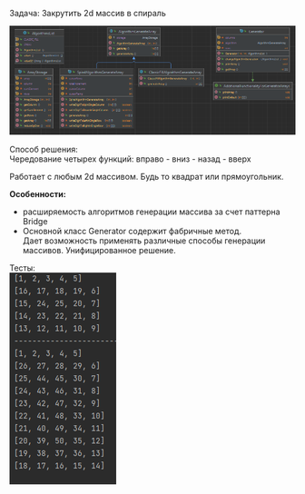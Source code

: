 Задача: Закрутить 2d массив в спираль

![img_1.png](img_1.png)

Способ решения:  
Чередование четырех функций: вправо - вниз - назад - вверх

Работает с любым 2d массивом. Будь то квадрат или прямоугольник.

**Особенности:**
- расширяемость алгоритмов генерации массива за счет паттерна Bridge
- Основной класс Generator содержит фабричные метод.   
Дает возможность применять различные способы генерации массивов. Унифицированное решение.

Тесты:  
![img.png](img.png)

